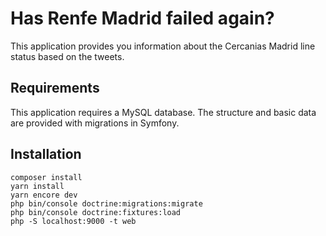 # Has Renfe Madrid failed again?

This application provides you information about the Cercanias Madrid line status based on the tweets.

## Requirements

This application requires a MySQL database. The structure and basic data are provided with migrations in Symfony.

## Installation

```
composer install
yarn install
yarn encore dev
php bin/console doctrine:migrations:migrate
php bin/console doctrine:fixtures:load
php -S localhost:9000 -t web
```